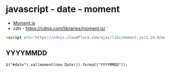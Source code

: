 # javascript - date - moment
* [Moment.js](https://momentjs.com/)
* cdn - https://cdnjs.com/libraries/moment.js/

```html
<script src="https://cdnjs.cloudflare.com/ajax/libs/moment.js/2.24.0/moment.min.js"></script>
```

## YYYYMMDD
```
$("#date").val(moment(new Date()).format("YYYYMMDD"));
```